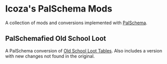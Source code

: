 # Icoza's PalSchema Mods

A collection of mods and conversions implemented with [PalSchema](https://github.com/Okaetsu/PalSchema).

## PalSchemafied Old School Loot
A PalSchema conversion of [Old School Loot Tables](https://www.nexusmods.com/palworld/mods/2060). Also includes a version with new changes not found in the original.